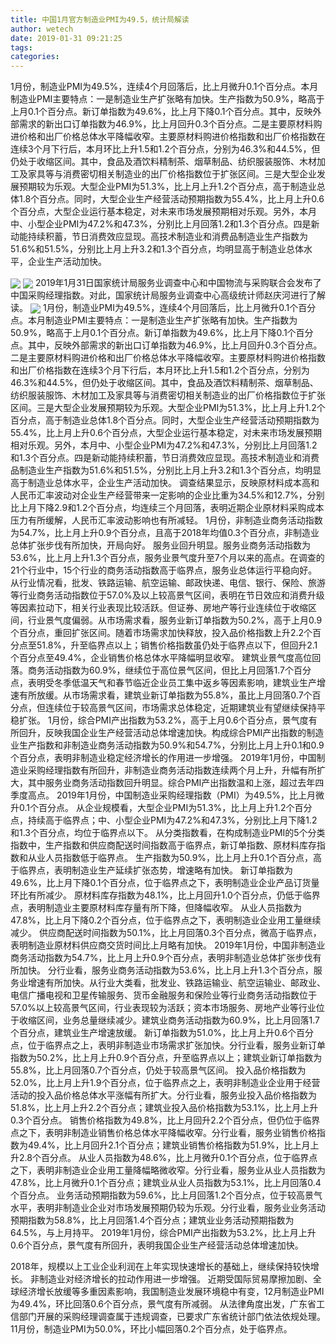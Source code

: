 ```yaml
---
title: 中国1月官方制造业PMI为49.5，统计局解读
author: wetech
date: 2019-01-31 09:21:25
tags: 
categories: 
---
```

1月份，制造业PMI为49.5%，连续4个月回落后，比上月微升0.1个百分点。本月制造业PMI主要特点：一是制造业生产扩张略有加快。生产指数为50.9%，略高于上月0.1个百分点。新订单指数为49.6%，比上月下降0.1个百分点。其中，反映外部需求的新出口订单指数为46.9%，比上月回升0.3个百分点。二是主要原材料购进价格和出厂价格总体水平降幅收窄。主要原材料购进价格指数和出厂价格指数在连续3个月下行后，本月环比上升1.5和1.2个百分点，分别为46.3%和44.5%，但仍处于收缩区间。其中，食品及酒饮料精制茶、烟草制品、纺织服装服饰、木材加工及家具等与消费密切相关制造业的出厂价格指数位于扩张区间。三是大型企业发展预期较为乐观。大型企业PMI为51.3%，比上月上升1.2个百分点，高于制造业总体1.8个百分点。同时，大型企业生产经营活动预期指数为55.4%，比上月上升0.6个百分点，大型企业运行基本稳定，对未来市场发展预期相对乐观。另外，本月中、小型企业PMI为47.2%和47.3%，分别比上月回落1.2和1.3个百分点。四是新动能持续积蓄，节日消费效应显现。高技术制造业和消费品制造业生产指数为51.6%和51.5%，分别比上月上升3.2和1.3个百分点，均明显高于制造业总体水平，企业生产活动加快。
<!-- more -->
<img align="center" border="0" src="https://imgcdn.yicai.com/uppics/images/2019/01/2db9112a1afbb35e4752ada8593b3d70.jpg" />
<img align="center" border="0" src="https://imgcdn.yicai.com/uppics/images/2019/01/8a2328907a4fde1aa6b77e03e268dac8.jpg" />
2019年1月31日国家统计局服务业调查中心和中国物流与采购联合会发布了中国采购经理指数。对此，国家统计局服务业调查中心高级统计师赵庆河进行了解读。
<img align="center" border="0" src="https://imgcdn.yicai.com/uppics/images/2019/01/5e457ca2f08820165a68477aec23ef3c.jpg" />
1月份，制造业PMI为49.5%，连续4个月回落后，比上月微升0.1个百分点。本月制造业PMI主要特点：一是制造业生产扩张略有加快。生产指数为50.9%，略高于上月0.1个百分点。新订单指数为49.6%，比上月下降0.1个百分点。其中，反映外部需求的新出口订单指数为46.9%，比上月回升0.3个百分点。二是主要原材料购进价格和出厂价格总体水平降幅收窄。主要原材料购进价格指数和出厂价格指数在连续3个月下行后，本月环比上升1.5和1.2个百分点，分别为46.3%和44.5%，但仍处于收缩区间。其中，食品及酒饮料精制茶、烟草制品、纺织服装服饰、木材加工及家具等与消费密切相关制造业的出厂价格指数位于扩张区间。三是大型企业发展预期较为乐观。大型企业PMI为51.3%，比上月上升1.2个百分点，高于制造业总体1.8个百分点。同时，大型企业生产经营活动预期指数为55.4%，比上月上升0.6个百分点，大型企业运行基本稳定，对未来市场发展预期相对乐观。另外，本月中、小型企业PMI为47.2%和47.3%，分别比上月回落1.2和1.3个百分点。四是新动能持续积蓄，节日消费效应显现。高技术制造业和消费品制造业生产指数为51.6%和51.5%，分别比上月上升3.2和1.3个百分点，均明显高于制造业总体水平，企业生产活动加快。
调查结果显示，反映原材料成本高和人民币汇率波动对企业生产经营带来一定影响的企业比重为34.5%和12.7%，分别比上月下降2.9和1.2个百分点，均连续三个月回落，表明近期企业原材料采购成本压力有所缓解，人民币汇率波动影响也有所减轻。
1月份，非制造业商务活动指数为54.7%，比上月上升0.9个百分点，且高于2018年均值0.3个百分点，非制造业总体扩张步伐有所加快，开局向好。
服务业回升明显。服务业商务活动指数为53.6%，比上月上升1.3个百分点，服务业景气度升至7个月以来的高点。在调查的21个行业中，15个行业的商务活动指数高于临界点，服务业总体运行平稳向好。从行业情况看，批发、铁路运输、航空运输、邮政快递、电信、银行、保险、旅游等行业商务活动指数位于57.0%及以上较高景气区间，表明在节日效应和消费升级等因素拉动下，相关行业表现比较活跃。但证券、房地产等行业连续位于收缩区间，行业景气度偏弱。从市场需求看，服务业新订单指数为50.2%，高于上月0.9个百分点，重回扩张区间。随着市场需求加快释放，投入品价格指数上升2.2个百分点至51.8%，升至临界点以上；销售价格指数虽仍处于临界点以下，但回升2.1个百分点至49.4%，企业销售价格总体水平降幅明显收窄。
建筑业景气度高位回落。商务活动指数为60.9%，继续位于高位景气区间，但比上月回落1.7个百分点，表明受冬季低温天气和春节临近企业员工集中返乡等因素影响，建筑业生产增速有所放缓。从市场需求看，建筑业新订单指数为55.8%，虽比上月回落0.7个百分点，但连续位于较高景气区间，市场需求总体稳定，近期建筑业有望继续保持平稳扩张。
1月份，综合PMI产出指数为53.2%，高于上月0.6个百分点，景气度有所回升，反映我国企业生产经营活动总体增速加快。构成综合PMI产出指数的制造业生产指数和非制造业商务活动指数为50.9%和54.7%，分别比上月上升0.1和0.9个百分点，表明非制造业稳定经济增长的作用进一步增强。
2019年1月份，中国制造业采购经理指数有所回升，非制造业商务活动指数连续两个月上升，升幅有所扩大，其中服务业商务活动指数回升明显。综合PMI产出指数温和上涨，超过去年四季度高点。
2019年1月份，中国制造业采购经理指数（PMI）为49.5%，比上月微升0.1个百分点。
从企业规模看，大型企业PMI为51.3%，比上月上升1.2个百分点，持续高于临界点；中、小型企业PMI为47.2%和47.3%，分别比上月下降1.2和1.3个百分点，均位于临界点以下。
从分类指数看，在构成制造业PMI的5个分类指数中，生产指数和供应商配送时间指数高于临界点，新订单指数、原材料库存指数和从业人员指数低于临界点。
生产指数为50.9%，比上月上升0.1个百分点，高于临界点，表明制造业生产延续扩张态势，增速略有加快。
新订单指数为49.6%，比上月下降0.1个百分点，位于临界点之下，表明制造业企业产品订货量环比有所减少。
原材料库存指数为48.1%，比上月回升1.0个百分点，仍低于临界点，表明制造业主要原材料库存量有所下降，但降幅收窄。
从业人员指数为47.8%，比上月下降0.2个百分点，位于临界点之下，表明制造业企业用工量继续减少。
供应商配送时间指数为50.1%，比上月回落0.3个百分点，微高于临界点，表明制造业原材料供应商交货时间比上月略有加快。
2019年1月份，中国非制造业商务活动指数为54.7%，比上月上升0.9个百分点，表明非制造业总体扩张步伐有所加快。
分行业看，服务业商务活动指数为53.6%，比上月上升1.3个百分点，服务业增速有所加快。从行业大类看，批发业、铁路运输业、航空运输业、邮政业、电信广播电视和卫星传输服务、货币金融服务和保险业等行业商务活动指数位于57.0%以上较高景气区间，行业表现较为活跃；资本市场服务、房地产业等行业位于收缩区间，业务总量继续减少。建筑业商务活动指数为60.9%，比上月回落1.7个百分点，建筑业生产增速放缓。
新订单指数为51.0%，比上月上升0.6个百分点，位于临界点之上，表明非制造业市场需求扩张加快。分行业看，服务业新订单指数为50.2%，比上月上升0.9个百分点，升至临界点以上；建筑业新订单指数为55.8%，比上月回落0.7个百分点，仍处于较高景气区间。
投入品价格指数为52.0%，比上月上升1.9个百分点，位于临界点之上，表明非制造业企业用于经营活动的投入品价格总体水平涨幅有所扩大。分行业看，服务业投入品价格指数为51.8%，比上月上升2.2个百分点；建筑业投入品价格指数为53.1%，比上月上升0.3个百分点。
销售价格指数为49.8%，比上月回升2.2个百分点，但仍位于临界点之下，表明非制造业销售价格总体水平降幅收窄。分行业看，服务业销售价格指数为49.4%，比上月回升2.1个百分点；建筑业销售价格指数为51.9%，比上月上升2.8个百分点。
从业人员指数为48.6%，比上月微升0.1个百分点，位于临界点之下，表明非制造业企业用工量降幅略微收窄。分行业看，服务业从业人员指数为47.8%，比上月微升0.1个百分点；建筑业从业人员指数为53.1%，比上月回落0.4个百分点。
业务活动预期指数为59.6%，比上月回落1.2个百分点，位于较高景气水平，表明非制造业企业对市场发展预期仍较为乐观。分行业看，服务业业务活动预期指数为58.8%，比上月回落1.4个百分点；建筑业业务活动预期指数为64.5%，与上月持平。
2019年1月份，综合PMI产出指数为53.2%，比上月上升0.6个百分点，景气度有所回升，表明我国企业生产经营活动总体增速加快。
 
 
2018年，规模以上工业企业利润在上年实现快速增长的基础上，继续保持较快增长。
非制造业对经济增长的拉动作用进一步增强。
近期受国际贸易摩擦加剧、全球经济增长放缓等多重因素影响，我国制造业发展环境稳中有变，12月制造业PMI为49.4%，环比回落0.6个百分点，景气度有所减弱。
从法律角度出发，广东省工信部门开展的采购经理调查属于违规调查，已要求广东省统计部门依法依规处理。
11月份，制造业PMI为50.0%，环比小幅回落0.2个百分点，处于临界点。
